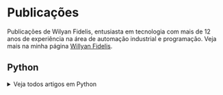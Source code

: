 # Publicações

Publicações de Wilyan Fidelis, entusiasta em tecnologia com mais de 12 anos de experiência na área de automação industrial e programação. Veja mais na minha página [Willyan Fidelis](https://willyan.fidelisduino.com/).

## Python
<details>
  <summary>Veja todos artigos em Python</summary>
  
  ### Python + MySQL
  [Artigo](https://github.com/willyan-fidelis/publication/blob/gh-pages/python-mysql.md)
</details>
